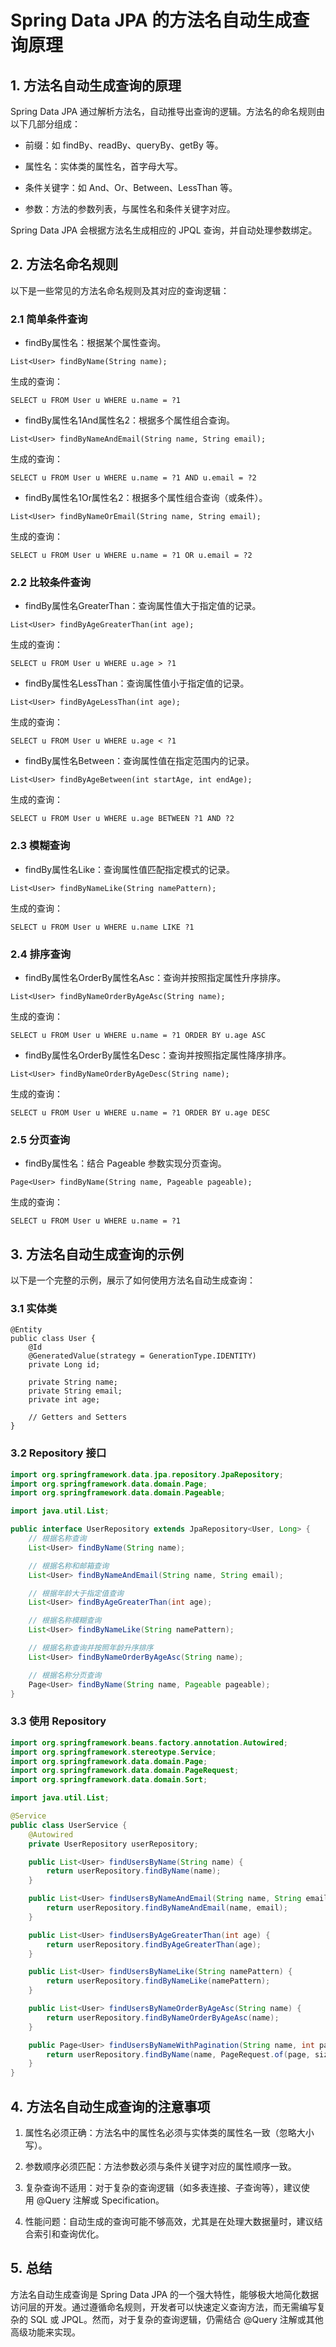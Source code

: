 # Spring Data JPA 的方法名自动生成查询原理

## 1. **方法名自动生成查询的原理**

Spring Data JPA 通过解析方法名，自动推导出查询的逻辑。方法名的命名规则由以下几部分组成：

- 前缀：如 findBy、readBy、queryBy、getBy 等。

- 属性名：实体类的属性名，首字母大写。

- 条件关键字：如 And、Or、Between、LessThan 等。

- 参数：方法的参数列表，与属性名和条件关键字对应。

Spring Data JPA 会根据方法名生成相应的 JPQL 查询，并自动处理参数绑定。

## 2. **方法名命名规则**

以下是一些常见的方法名命名规则及其对应的查询逻辑：

### 2.1 简单条件查询

- findBy属性名：根据某个属性查询。

```
List<User> findByName(String name);
```

生成的查询：

```
SELECT u FROM User u WHERE u.name = ?1
```

- findBy属性名1And属性名2：根据多个属性组合查询。

```
List<User> findByNameAndEmail(String name, String email);
```

生成的查询：

```
SELECT u FROM User u WHERE u.name = ?1 AND u.email = ?2
```

- findBy属性名1Or属性名2：根据多个属性组合查询（或条件）。

```
List<User> findByNameOrEmail(String name, String email);
```

生成的查询：

```
SELECT u FROM User u WHERE u.name = ?1 OR u.email = ?2
```

### 2.2 比较条件查询

- findBy属性名GreaterThan：查询属性值大于指定值的记录。

```
List<User> findByAgeGreaterThan(int age);
```

生成的查询：

```
SELECT u FROM User u WHERE u.age > ?1
```

- findBy属性名LessThan：查询属性值小于指定值的记录。

```
List<User> findByAgeLessThan(int age);
```

生成的查询：

```
SELECT u FROM User u WHERE u.age < ?1
```

- findBy属性名Between：查询属性值在指定范围内的记录。

```
List<User> findByAgeBetween(int startAge, int endAge);
```

生成的查询：

```
SELECT u FROM User u WHERE u.age BETWEEN ?1 AND ?2
```

### 2.3 模糊查询

- findBy属性名Like：查询属性值匹配指定模式的记录。

```
List<User> findByNameLike(String namePattern);
```

生成的查询：

```
SELECT u FROM User u WHERE u.name LIKE ?1
```

### 2.4 排序查询

- findBy属性名OrderBy属性名Asc：查询并按照指定属性升序排序。

```
List<User> findByNameOrderByAgeAsc(String name);
```

生成的查询：

```
SELECT u FROM User u WHERE u.name = ?1 ORDER BY u.age ASC
```

- findBy属性名OrderBy属性名Desc：查询并按照指定属性降序排序。

```
List<User> findByNameOrderByAgeDesc(String name);
```

生成的查询：

```
SELECT u FROM User u WHERE u.name = ?1 ORDER BY u.age DESC
```

### 2.5 分页查询

- findBy属性名：结合 Pageable 参数实现分页查询。

```
Page<User> findByName(String name, Pageable pageable);
```

生成的查询：

```
SELECT u FROM User u WHERE u.name = ?1
```

## 3. **方法名自动生成查询的示例**

以下是一个完整的示例，展示了如何使用方法名自动生成查询：

### 3.1 实体类

```
@Entity
public class User {
    @Id
    @GeneratedValue(strategy = GenerationType.IDENTITY)
    private Long id;

    private String name;
    private String email;
    private int age;

    // Getters and Setters
}
```

### 3.2 Repository 接口

```java
import org.springframework.data.jpa.repository.JpaRepository;
import org.springframework.data.domain.Page;
import org.springframework.data.domain.Pageable;

import java.util.List;

public interface UserRepository extends JpaRepository<User, Long> {
    // 根据名称查询
    List<User> findByName(String name);

    // 根据名称和邮箱查询
    List<User> findByNameAndEmail(String name, String email);

    // 根据年龄大于指定值查询
    List<User> findByAgeGreaterThan(int age);

    // 根据名称模糊查询
    List<User> findByNameLike(String namePattern);

    // 根据名称查询并按照年龄升序排序
    List<User> findByNameOrderByAgeAsc(String name);

    // 根据名称分页查询
    Page<User> findByName(String name, Pageable pageable);
}
```

### 3.3 使用 Repository

```java
import org.springframework.beans.factory.annotation.Autowired;
import org.springframework.stereotype.Service;
import org.springframework.data.domain.Page;
import org.springframework.data.domain.PageRequest;
import org.springframework.data.domain.Sort;

import java.util.List;

@Service
public class UserService {
    @Autowired
    private UserRepository userRepository;

    public List<User> findUsersByName(String name) {
        return userRepository.findByName(name);
    }

    public List<User> findUsersByNameAndEmail(String name, String email) {
        return userRepository.findByNameAndEmail(name, email);
    }

    public List<User> findUsersByAgeGreaterThan(int age) {
        return userRepository.findByAgeGreaterThan(age);
    }

    public List<User> findUsersByNameLike(String namePattern) {
        return userRepository.findByNameLike(namePattern);
    }

    public List<User> findUsersByNameOrderByAgeAsc(String name) {
        return userRepository.findByNameOrderByAgeAsc(name);
    }

    public Page<User> findUsersByNameWithPagination(String name, int page, int size) {
        return userRepository.findByName(name, PageRequest.of(page, size));
    }
}
```

## 4. **方法名自动生成查询的注意事项**

1. 属性名必须正确：方法名中的属性名必须与实体类的属性名一致（忽略大小写）。

1. 参数顺序必须匹配：方法参数必须与条件关键字对应的属性顺序一致。

1. 复杂查询不适用：对于复杂的查询逻辑（如多表连接、子查询等），建议使用 @Query 注解或 Specification。

1. 性能问题：自动生成的查询可能不够高效，尤其是在处理大数据量时，建议结合索引和查询优化。

## 5. **总结**

方法名自动生成查询是 Spring Data JPA 的一个强大特性，能够极大地简化数据访问层的开发。通过遵循命名规则，开发者可以快速定义查询方法，而无需编写复杂的 SQL 或 JPQL。然而，对于复杂的查询逻辑，仍需结合 @Query 注解或其他高级功能来实现。